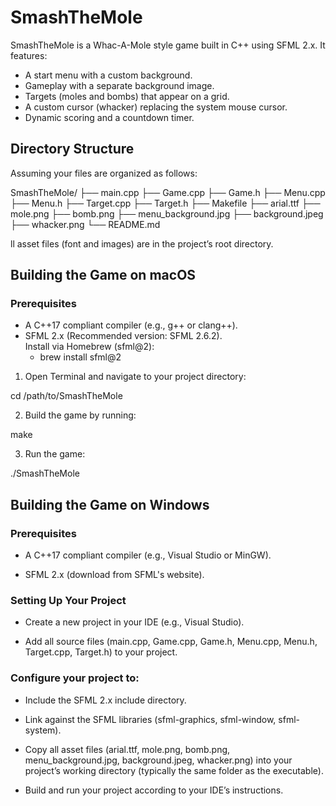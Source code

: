 # SmashTheMole

SmashTheMole is a Whac-A-Mole style game built in C++ using SFML 2.x. It features:
- A start menu with a custom background.
- Gameplay with a separate background image.
- Targets (moles and bombs) that appear on a grid.
- A custom cursor (whacker) replacing the system mouse cursor.
- Dynamic scoring and a countdown timer.

## Directory Structure

Assuming your files are organized as follows:

SmashTheMole/ ├── main.cpp ├── Game.cpp ├── Game.h ├── Menu.cpp ├── Menu.h ├── Target.cpp ├── Target.h ├── Makefile ├── arial.ttf ├── mole.png ├── bomb.png ├── menu_background.jpg ├── background.jpeg ├── whacker.png └── README.md

ll asset files (font and images) are in the project’s root directory.



## Building the Game on macOS

### Prerequisites

- A C++17 compliant compiler (e.g., g++ or clang++).
- SFML 2.x (Recommended version: SFML 2.6.2).  
  Install via Homebrew (sfml@2):
  - brew install sfml@2

1. Open Terminal and navigate to your project directory:

cd /path/to/SmashTheMole


2. Build the game by running:

make


3. Run the game:

./SmashTheMole




## Building the Game on Windows

### Prerequisites

- A C++17 compliant compiler (e.g., Visual Studio or MinGW).

- SFML 2.x (download from SFML's website).

### Setting Up Your Project
- Create a new project in your IDE (e.g., Visual Studio).
 
- Add all source files (main.cpp, Game.cpp, Game.h, Menu.cpp, Menu.h, Target.cpp, Target.h) to your project.

### Configure your project to:

- Include the SFML 2.x include directory.

- Link against the SFML libraries (sfml-graphics, sfml-window, sfml-system).

- Copy all asset files (arial.ttf, mole.png, bomb.png, menu_background.jpg, background.jpeg, whacker.png) into your project’s working directory (typically the same folder as the executable).

- Build and run your project according to your IDE’s instructions.


